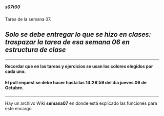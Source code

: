 ##### s07t00

Tarea de la semana 07. 

## *Solo se debe entregar lo que se hizo en clases: traspazar la tarea de esa semana 06 en estructura de clase*

------

**Recordar que en las tareas y ejercicios se usan los colores elegidos por cada uno.** 

#### El pull request se debe hacer hasta las 14:29:59 del dia jueves 06 de Octubre.

------

Hay un archivo Wiki **semana07** en donde está explicado las funciones para este encargo

